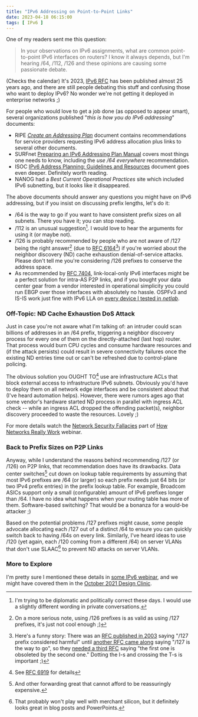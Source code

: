 ```yaml
---
title: "IPv6 Addressing on Point-to-Point Links"
date: 2023-04-18 06:15:00
tags: [ IPv6 ]
---
```

One of my readers sent me this question:

> In your observations on IPv6 assignments, what are common point-to-point IPv6 interfaces on routers?  I know it always depends, but I'm hearing /64, /112, /126 and these opinions are causing some passionate debate.

(Checks the calendar) It's 2023, [IPv6 RFC](https://www.rfc-editor.org/rfc/rfc2460) has been published almost 25 years ago, and there are still people debating this stuff and confusing those who want to deploy IPv6? No wonder we're not getting it deployed in enterprise networks ;)
<!--more-->
For people who would love to get a job done (as opposed to appear smart), several organizations published "_this is how you do IPv6 addressing_" documents:

* RIPE _[Create an Addressing Plan](https://www.ripe.net/publications/ipv6-info-centre/deployment-planning/create-an-addressing-plan)_ document contains recommendations for service providers requesting IPv6 address allocation plus links to several other documents.
* SURFnet [Preparing an IPv6 Addressing Plan Manual](https://www.ripe.net/support/training/material/IPv6-for-LIRs-Training-Course/Preparing-an-IPv6-Addressing-Plan.pdf) covers most things one needs to know, including the _use /64 everywhere_ recommendation.
* ISOC [IPv6 Address Planning: Guidelines and Resources](https://www.internetsociety.org/resources/deploy360/2013/ipv6-address-planning-guidelines-for-ipv6-address-allocation/) document goes even deeper. Definitely worth reading.
* NANOG had a _Best Current Operational Practices_ site which included IPv6 subnetting, but it looks like it disappeared.

The above documents should answer any questions you might have on IPv6 addressing, but if you insist on discussing prefix lengths, let's do it:

* /64 is the way to go if you want to have consistent prefix sizes on all subnets. There you have it; you can stop reading.
* /112 is an unusual suggestion[^PC]. I would love to hear the arguments for using it (or maybe not).
* /126 is probably recommended by people who are not aware of /127 being the right answer[^HIP] (due to [RFC 6164](https://www.rfc-editor.org/rfc/rfc6164)[^6164]) if you're worried about the neighbor discovery (ND) cache exhaustion denial-of-service attacks. Please don't tell me you're considering /126 prefixes to conserve the address space.
* As recommended by [RFC 7404](https://www.rfc-editor.org/rfc/rfc7404.html), link-local-only IPv6 interfaces might be a perfect solution for intra-AS P2P links, and if you bought your data center gear from a vendor interested in operational simplicity you could run EBGP over those interfaces with absolutely no hassle. OSPFv3 and IS-IS work just fine with IPv6 LLA on [every device I tested in _netlab_](https://netsim-tools.readthedocs.io/en/latest/platforms.html#supported-configuration-modules).

[^HIP]: On a more serious note, using /126 prefixes is as valid as using /127 prefixes, it's just not cool enough ;)

[^PC]: I'm trying to be diplomatic and politically correct these days. I would use a slightly different wording in private conversations.

[^6164]: Here's a funny story: There was an [RFC published in 2003](https://www.rfc-editor.org/rfc/rfc3627) saying "/127 prefix considered harmful" until [another RFC came along](https://www.rfc-editor.org/rfc/rfc6164) saying "/127 is the way to go", so they [needed a third RFC](https://www.rfc-editor.org/rfc/rfc6547) saying "the first one is obsoleted by the second one." Dotting the I-s and crossing the T-s is important ;)

### Off-Topic: ND Cache Exhaustion DoS Attack

Just in case you're not aware what I'm talking of: an intruder could scan billions of addresses in an /64 prefix, triggering a neighbor discovery process for every one of them on the directly-attached (last hop) router. That process would burn CPU cycles and consume hardware resources and (if the attack persists) could result in severe connectivity failures once the existing ND entries time out or can't be refreshed due to control-plane policing.

The obvious solution you OUGHT TO[^YRS] use are infrastructure ACLs that block external access to infrastructure IPv6 subnets. Obviously you'd have to deploy them on all network edge interfaces and be consistent about that (I've heard automation helps). However, there were rumors ages ago that some vendor's hardware started ND process in parallel with ingress ACL check -- while an ingress ACL dropped the offending packet(s), neighbor discovery proceeded to waste the resources. Lovely ;)

For more details watch the [Network Security Fallacies](https://my.ipspace.net/bin/list?id=Net101#NETSEC) part of [How Networks Really Work](https://www.ipspace.net/How_Networks_Really_Work) webinar.

[^YRS]: See [RFC 6919](https://www.rfc-editor.org/rfc/rfc6919) for details

### Back to Prefix Sizes on P2P Links

Anyway, while I understand the reasons behind recommending /127 (or /126) on P2P links, that recommendation does have its drawbacks. Data center switches[^FG] cut down on lookup table requirements by assuming that most IPv6 prefixes are /64 (or larger) so each prefix needs just 64 bits (or two IPv4 prefix entries) in the prefix lookup table. For example, Broadcom ASICs support only a small (configurable) amount of IPv6 prefixes longer than /64. I have no idea what happens when your routing table has more of them. Software-based switching? That would be a bonanza for a would-be attacker ;)

[^FG]: And other forwarding great that cannot afford to be reassuringly expensive.

Based on the potential problems /127 prefixes might cause, some people advocate allocating each /127 out of a distinct /64 to ensure you can quickly switch back to having /64s on every link. 
Similarly, I've heard ideas to use /120 (yet again, each /120 coming from a different /64) on server VLANs that don't use SLAAC[^MC] to prevent ND attacks on server VLANs.

### More to Explore

I'm pretty sure I mentioned these details in [some IPv6 webinar](https://www.ipspace.net/IPv6), and we might have covered them in the [October 2021 Design Clinic](https://my.ipspace.net/bin/list?id=Design#2021_10).

[^MC]: That probably won't play well with merchant silicon, but it definitely looks great in blog posts and PowerPoints.
